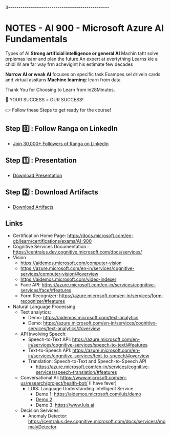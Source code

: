 
3-------------------------------------------------

# NOTES - AI 900 - Microsoft Azure AI Fundamentals

Types of AI
**Strong artificial intelligence or general AI**
Machin taht solve prplemas leanr and plan the future
An expert at evertything 
Learns kie a chidl
W are far way frm achevigint his estimate few decades

**Narrow AI or weak AI** focuses on specific task 
  Exampes sel drivein cards and virtual assitans
  **Machine** **learning**: learn from data





Thank You for Choosing to Learn from in28Minutes.

🎯 YOUR SUCCESS = OUR SUCCESS!

👉 Follow these Steps to get ready for the course!

## Step 0️⃣ : Follow Ranga on LinkedIn

- [Join 30,000+ Followers of Ranga on LinkedIn](https://links.in28minutes.com/lin)

## Step 1️⃣ : Presentation

- [Download Presentation](https://github.com/in28minutes/course-material/raw/main/17-ai-900-azure-ai-fundamentals/Course-Presentation-AI-900-AzureAIFundamentals.pdf)

## Step 2️⃣ : Download Artifacts

- [Download Artifacts](https://github.com/in28minutes/course-material/raw/main/17-ai-900-azure-ai-fundamentals/downloads.zip)

## Links

- Certification Home Page: https://docs.microsoft.com/en-gb/learn/certifications/exams/AI-900
- Cognitive Services Documentation : https://centralus.dev.cognitive.microsoft.com/docs/services/
- Vision
	- https://aidemos.microsoft.com/computer-vision
	- https://azure.microsoft.com/en-in/services/cognitive-services/computer-vision/#overview
	- https://aidemos.microsoft.com/video-indexer
	- Face API: https://azure.microsoft.com/en-in/services/cognitive-services/face/#features
	- Form Recognizer: https://azure.microsoft.com/en-in/services/form-recognizer/#features
- Natural Language Processing
	- Text analytics: 
		- Demo: https://aidemos.microsoft.com/text-analytics
		- Demo: https://azure.microsoft.com/en-in/services/cognitive-services/text-analytics/#overview
	- API involving Speech: 
		- Speech-to-Text API: https://azure.microsoft.com/en-in/services/cognitive-services/speech-to-text/#features
		- Text-to-Speech API: https://azure.microsoft.com/en-in/services/cognitive-services/text-to-speech/#overview
		- Translation: Speech-to-Text and Speech-to-Speech API
			- https://azure.microsoft.com/en-in/services/cognitive-services/speech-translation/#features
	- Conversational AI: https://www.microsoft.com/en-us/research/project/health-bot/ (I have fever)
		- LUIS: Language Understanding Intelligent Service 
			- Demo 1: https://aidemos.microsoft.com/luis/demo
			- [Demo 2](https://azure.microsoft.com/en-in/services/cognitive-services/language-understanding-intelligent-service)
			- Demo 3: https://www.luis.ai
	- Decision Services:
		- Anomaly Detector: https://centralus.dev.cognitive.microsoft.com/docs/services/AnomalyDetector
  

